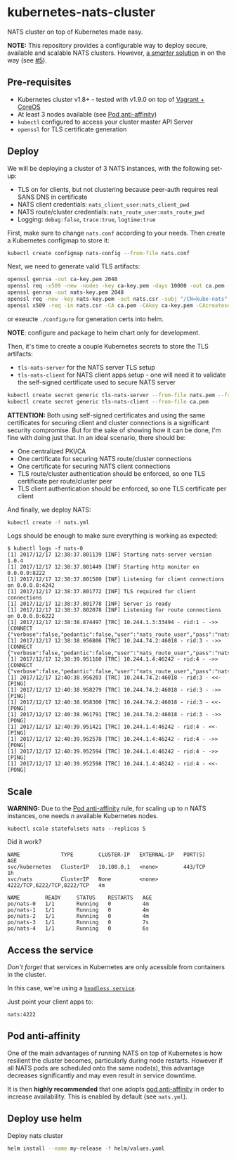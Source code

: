 # kubernetes-nats-cluster
NATS cluster on top of Kubernetes made easy.

**NOTE:** This repository provides a configurable way to deploy secure, available
and scalable NATS clusters. However, [a _smarter_ solution](https://github.com/pires/nats-operator)
in on the way (see [#5](https://github.com/pires/kubernetes-nats-cluster/issues/5)).

## Pre-requisites

* Kubernetes cluster v1.8+ - tested with v1.9.0 on top of [Vagrant + CoreOS](https://github.com/pires/kubernetes-vagrant-coreos-cluster)
* At least 3 nodes available (see [Pod anti-affinity](#pod-anti-affinity))
* `kubectl` configured to access your cluster master API Server
* `openssl` for TLS certificate generation

## Deploy

We will be deploying a cluster of 3 NATS instances, with the following set-up:
- TLS on for clients, but not clustering because peer-auth requires real SANS DNS in certificate
- NATS client credentials: `nats_client_user:nats_client_pwd`
- NATS route/cluster credentials: `nats_route_user:nats_route_pwd`
- Logging: `debug:false`, `trace:true`, `logtime:true`

First, make sure to change `nats.conf` according to your needs.
Then create a Kubernetes configmap to store it:
```bash
kubectl create configmap nats-config --from-file nats.conf
```

Next, we need to generate valid TLS artifacts:
```bash
openssl genrsa -out ca-key.pem 2048
openssl req -x509 -new -nodes -key ca-key.pem -days 10000 -out ca.pem -subj "/CN=kube-ca"
openssl genrsa -out nats-key.pem 2048
openssl req -new -key nats-key.pem -out nats.csr -subj "/CN=kube-nats" -config ssl.cnf
openssl x509 -req -in nats.csr -CA ca.pem -CAkey ca-key.pem -CAcreateserial -out nats.pem -days 3650 -extensions v3_req -extfile ssl.cnf
```

or exeucte `./configure` for generation certs into helm.

**NOTE**: configure and package to helm chart only for development.

Then, it's time to create a couple Kubernetes secrets to store the TLS artifacts:
- `tls-nats-server` for the NATS server TLS setup
- `tls-nats-client` for NATS client apps setup - one will need it to validate the self-signed certificate
used to secure NATS server
```bash
kubectl create secret generic tls-nats-server --from-file nats.pem --from-file nats-key.pem --from-file ca.pem
kubectl create secret generic tls-nats-client --from-file ca.pem
```

**ATTENTION:** Both using self-signed certificates and using the same certificates for securing
client and cluster connections is a significant security compromise. But for the sake of showing
how it can be done, I'm fine with doing just that.
In an ideal scenario, there should be:
- One centralized PKI/CA
- One certificate for securing NATS route/cluster connections
- One certificate for securing NATS client connections
- TLS route/cluster authentication should be enforced, so one TLS certificate per route/cluster peer
- TLS client authentication should be enforced, so one TLS certificate per client

And finally, we deploy NATS:
```bash
kubectl create -f nats.yml
```

Logs should be enough to make sure everything is working as expected:
```
$ kubectl logs -f nats-0
[1] 2017/12/17 12:38:37.801139 [INF] Starting nats-server version 1.0.4
[1] 2017/12/17 12:38:37.801449 [INF] Starting http monitor on 0.0.0.0:8222
[1] 2017/12/17 12:38:37.801580 [INF] Listening for client connections on 0.0.0.0:4242
[1] 2017/12/17 12:38:37.801772 [INF] TLS required for client connections
[1] 2017/12/17 12:38:37.801778 [INF] Server is ready
[1] 2017/12/17 12:38:37.802078 [INF] Listening for route connections on 0.0.0.0:6222
[1] 2017/12/17 12:38:38.874497 [TRC] 10.244.1.3:33494 - rid:1 - ->> [CONNECT {"verbose":false,"pedantic":false,"user":"nats_route_user","pass":"nats_route_pwd","tls_required":true,"name":"KGMPnL89We3gFLEjmp8S5J"}]
[1] 2017/12/17 12:38:38.956806 [TRC] 10.244.74.2:46018 - rid:3 - ->> [CONNECT {"verbose":false,"pedantic":false,"user":"nats_route_user","pass":"nats_route_pwd","tls_required":true,"name":"Skc5mx9enWrGPIQhyE7uzR"}]
[1] 2017/12/17 12:38:39.951160 [TRC] 10.244.1.4:46242 - rid:4 - ->> [CONNECT {"verbose":false,"pedantic":false,"user":"nats_route_user","pass":"nats_route_pwd","tls_required":true,"name":"0kaCfF3BU8g92snOe34251"}]
[1] 2017/12/17 12:40:38.956203 [TRC] 10.244.74.2:46018 - rid:3 - <<- [PING]
[1] 2017/12/17 12:40:38.958279 [TRC] 10.244.74.2:46018 - rid:3 - ->> [PING]
[1] 2017/12/17 12:40:38.958300 [TRC] 10.244.74.2:46018 - rid:3 - <<- [PONG]
[1] 2017/12/17 12:40:38.961791 [TRC] 10.244.74.2:46018 - rid:3 - ->> [PONG]
[1] 2017/12/17 12:40:39.951421 [TRC] 10.244.1.4:46242 - rid:4 - <<- [PING]
[1] 2017/12/17 12:40:39.952578 [TRC] 10.244.1.4:46242 - rid:4 - ->> [PONG]
[1] 2017/12/17 12:40:39.952594 [TRC] 10.244.1.4:46242 - rid:4 - ->> [PING]
[1] 2017/12/17 12:40:39.952598 [TRC] 10.244.1.4:46242 - rid:4 - <<- [PONG]
```


## Scale

**WARNING:** Due to the [Pod anti-affinity](#pod-anti-affinity) rule, for scaling up to _n_ NATS
instances, one needs _n_ available Kubernetes nodes.

```
kubectl scale statefulsets nats --replicas 5
```

Did it work?

```
NAME             TYPE        CLUSTER-IP   EXTERNAL-IP   PORT(S)                      AGE
svc/kubernetes   ClusterIP   10.100.0.1   <none>        443/TCP                      1h
svc/nats         ClusterIP   None         <none>        4222/TCP,6222/TCP,8222/TCP   4m

NAME        READY     STATUS    RESTARTS   AGE
po/nats-0   1/1       Running   0          4m
po/nats-1   1/1       Running   0          4m
po/nats-2   1/1       Running   0          4m
po/nats-3   1/1       Running   0          7s
po/nats-4   1/1       Running   0          6s
```

## Access the service

*Don't forget* that services in Kubernetes are only acessible from containers in the cluster.

In this case, we're using a [`headless service`](http://kubernetes.io/v1.1/docs/user-guide/services.html#headless-services).

Just point your client apps to:
```
nats:4222
```

<a id="pod-anti-affinity">

## Pod anti-affinity


One of the main advantages of running NATS on top of Kubernetes is how resilient the cluster becomes,
particularly during node restarts. However if all NATS pods are scheduled onto the same node(s), this
advantage decreases significantly and may even result in service downtime.

It is then **highly recommended** that one adopts [pod anti-affinity](https://kubernetes.io/docs/concepts/configuration/assign-pod-node/#inter-pod-affinity-and-anti-affinity-beta-feature)
in order to increase availability. This is enabled by default (see `nats.yml`).

## Deploy use helm

Deploy nats cluster

```bash
helm install --name my-release -f helm/values.yaml
```
